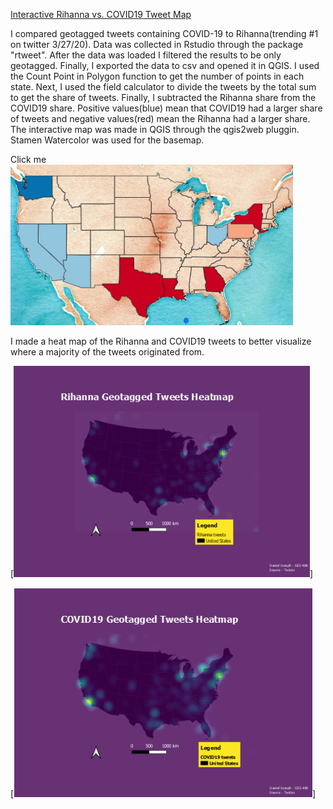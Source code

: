 [Interactive Rihanna vs. COVID19 Tweet Map](/rih_vs_cov_tweets/index.html)

I compared geotagged tweets containing COVID-19 to Rihanna(trending #1 on twitter 3/27/20). Data was collected in Rstudio through the package "rtweet". After the data was loaded I filtered the results to be only geotagged. Finally, I exported the data to csv and opened it in QGIS. I used the Count Point in Polygon function to get the number of points in each state. Next, I used the field calculator to divide the tweets by the total sum to get the share of tweets. Finally, I subtracted the Rihanna share from the COVID19 share. Positive values(blue) mean that COVID19 had a larger share of tweets and negative values(red) mean the Rihanna had a larger share. The interactive map was made in QGIS through the qgis2web pluggin. Stamen Watercolor was used for the basemap.

Click me
[<img src="images/twitterweb.png?raw=true"/>](rih_vs_cov_tweets/index.html)


I made a heat map of the Rihanna and COVID19 tweets to better visualize where a majority of the tweets originated from. 

[<img src="images/rihannaheat.png?raw=true"/>]


[<img src="images/covidheat.png?raw=true"/>]


